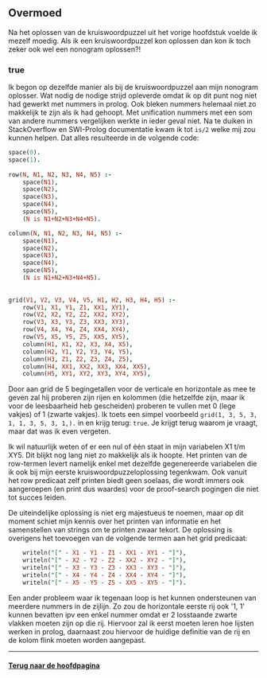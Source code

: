 ## Overmoed

Na het oplossen van de kruiswoordpuzzel uit het vorige hoofdstuk voelde ik mezelf moedig. Als ik een kruiswoordpuzzel kon oplossen dan kon ik toch zeker ook wel een nonogram oplossen?!

### true

Ik begon op dezelfde manier als bij de kruiswoordpuzzel aan mijn nonogram oplosser. Wat nodig de nodige strijd opleverde omdat ik op dit punt nog niet had gewerkt met nummers in prolog. Ook bleken nummers helemaal niet zo makkelijk te zijn als ik had gehoopt. Met unification nummers met een som van andere nummers vergelijken werkte in ieder geval niet. Na te duiken in StackOverflow en SWI-Prolog documentatie kwam ik tot `is/2` welke mij zou kunnen helpen. Dat alles resulteerde in de volgende code:

```prolog
space(0).
space(1).
	
row(N, N1, N2, N3, N4, N5) :-
	space(N1),
	space(N2),
	space(N3),
	space(N4),
	space(N5),
	(N is N1+N2+N3+N4+N5).

column(N, N1, N2, N3, N4, N5) :-
	space(N1),
	space(N2),
	space(N3),
	space(N4),
	space(N5),
	(N is N1+N2+N3+N4+N5).
	
	
grid(V1, V2, V3, V4, V5, H1, H2, H3, H4, H5) :-
	row(V1, X1, Y1, Z1, XX1, XY1),
	row(V2, X2, Y2, Z2, XX2, XY2),
	row(V3, X3, Y3, Z3, XX3, XY3),
	row(V4, X4, Y4, Z4, XX4, XY4),
	row(V5, X5, Y5, Z5, XX5, XY5),
	column(H1, X1, X2, X3, X4, X5),
	column(H2, Y1, Y2, Y3, Y4, Y5),
	column(H3, Z1, Z2, Z3, Z4, Z5),
	column(H4, XX1, XX2, XX3, XX4, XX5),
	column(H5, XY1, XY2, XY3, XY4, XY5),
```

Door aan grid de 5 begingetallen voor de verticale en horizontale as mee te geven zal hij proberen zijn rijen en kolommen (die hetzelfde zijn, maar ik voor de leesbaarheid heb gescheiden) proberen te vullen met 0 (lege vakjes) of 1 (zwarte vakjes). Ik toets een simpel voorbeeld `grid(1, 3, 5, 3, 1, 1, 3, 5, 3, 1,).` in en krijg terug: `true`. Je krijgt terug waarom je vraagt, maar dat was ik even vergeten.

Ik wil natuurlijk weten of er een nul of één staat in mijn variabelen X1 t/m XY5. Dit blijkt nog lang niet zo makkelijk als ik hoopte. Het printen van de row-termen levert namelijk enkel met dezelfde gegenereerde variabelen die ik ook bij mijn eerste kruiswoordpuzzeloplossing tegenkwam. Ook vanuit het row predicaat zelf printen biedt geen soelaas, die wordt immers ook aangeroepen (en print dus waardes) voor de proof-search pogingen die niet tot succes leiden.

De uiteindelijke oplossing is niet erg majestueus te noemen, maar op dit moment schiet mijn kennis over het printen van informatie en het samenstellen van strings om te printen zwaar tekort. De oplossing is overigens het toevoegen van de volgende termen aan het grid predicaat:
```prolog
	writeln("[" - X1 - Y1 - Z1 - XX1 - XY1 - "]"),
	writeln("[" - X2 - Y2 - Z2 - XX2 - XY2 - "]"),
	writeln("[" - X3 - Y3 - Z3 - XX3 - XY3 - "]"),
	writeln("[" - X4 - Y4 - Z4 - XX4 - XY4 - "]"),
	writeln("[" - X5 - Y5 - Z5 - XX5 - XY5 - "]").
```

Een ander probleem waar ik tegenaan loop is het kunnen ondersteunen van meerdere nummers in de zijlijn. Zo zou de horizontale eerste rij ook '1, 1' kunnen bevatten ipv een enkel nummer omdat er 2 losstaande zwarte vlakken moeten zijn op die rij. Hiervoor zal ik eerst moeten leren hoe lijsten werken in prolog, daarnaast zou hiervoor de huidige definitie van de rij en de kolom flink moeten worden aangepast.

---

#### [Terug naar de hoofdpagina](index.md)
